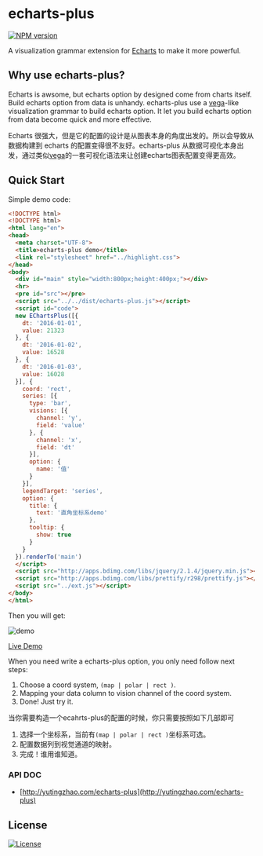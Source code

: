 # echarts-plus

[![NPM version][npm-image]][npm-url]

A visualization grammar extension for [Echarts](http://echarts.baidu.com/) to make it more powerful. 

## Why use echarts-plus?

Echarts is awsome, but echarts option by designed come from charts itself. Build echarts option from data is unhandy. echarts-plus use a [vega](https://github.com/vega/vega)-like visualization grammar to build echarts option. It let you build echarts option from data become quick and more effective.

Echarts 很强大，但是它的配置的设计是从图表本身的角度出发的。所以会导致从数据构建到 echarts 的配置变得很不友好。echarts-plus 从数据可视化本身出发，通过类似[vega](https://github.com/vega/vega)的一套可视化语法来让创建echarts图表配置变得更高效。

## Quick Start

Simple demo code:

```html
<!DOCTYPE html>
<!DOCTYPE html>
<html lang="en">
<head>
  <meta charset="UTF-8">
  <title>echarts-plus demo</title>
  <link rel="stylesheet" href="../highlight.css">
</head>
<body>
  <div id="main" style="width:800px;height:400px;"></div>
  <hr>
  <pre id="src"></pre>
  <script src="../../dist/echarts-plus.js"></script>
  <script id="code">
  new EChartsPlus([{
    dt: '2016-01-01',
    value: 21323
  }, {
    dt: '2016-01-02',
    value: 16528
  }, {
    dt: '2016-01-03',
    value: 16028
  }], {
    coord: 'rect',
    series: [{
      type: 'bar',
      visions: [{
        channel: 'y',
        field: 'value'
      }, {
        channel: 'x',
        field: 'dt'
      }],
      option: {
        name: '值'
      }
    }],
    legendTarget: 'series',
    option: {
      title: {
        text: '直角坐标系demo'
      },
      tooltip: {
        show: true
      }
    }
  }).renderTo('main')
  </script>
  <script src="http://apps.bdimg.com/libs/jquery/2.1.4/jquery.min.js"></script>
  <script src="http://apps.bdimg.com/libs/prettify/r298/prettify.js"></script>
  <script src="../ext.js"></script>
</body>
</html>
```

Then you will get:

![demo](http://yutingzhao.com/echarts-plus/images/demo.png)

[Live Demo](http://yutingzhao.com/echarts-plus/examples/rect/base.html)

When you need write a echarts-plus option, you only need follow next steps:

1. Choose a coord system, `(map | polar | rect )`.
2. Mapping your data column to vision channel of the coord system.
3. Done! Just try it.

当你需要构造一个ecahrts-plus的配置的时候，你只需要按照如下几部即可

1. 选择一个坐标系，当前有`(map | polar | rect )`坐标系可选。
2. 配置数据列到视觉通道的映射。
3. 完成！谁用谁知道。

### API DOC

- [http://yutingzhao.com/echarts-plus](http://yutingzhao.com/echarts-plus)

License
---

[![License][license-image]][license-url]

[npm-image]: https://img.shields.io/npm/v/echarts-plus.svg?style=flat-square
[npm-url]: https://npmjs.org/package/echarts-plus
[license-image]: http://img.shields.io/npm/l/polymer-ext.svg?style=flat-square
[license-url]: #